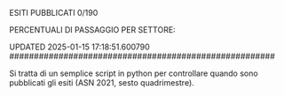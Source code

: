 ESITI PUBBLICATI 0/190 

PERCENTUALI DI PASSAGGIO PER SETTORE:

UPDATED 2025-01-15 17:18:51.600790
###################################################### 

Si tratta di un semplice script in python per controllare quando sono pubblicati gli esiti (ASN 2021, sesto quadrimestre).

